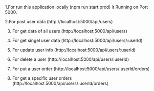 1.For run this application locally (npm run start:prod) It Running on Port 5000.

2.For post user data (http://localhost:5000/api/users)

3. For get data of all users (http://localhost:5000/api/users)

4. For get singel user data (http://localhost:5000/api/users/:userId)

5. For update user info (http://localhost:5000/api/users/:userId)

6. For delete a user (http://localhost:5000/api/users/:userId)

7. For put a user order (http://localhost:5000/api/users/:userId/orders)

8. For get a specific user orders (http://localhost:5000/api/users/:userId/orders)

